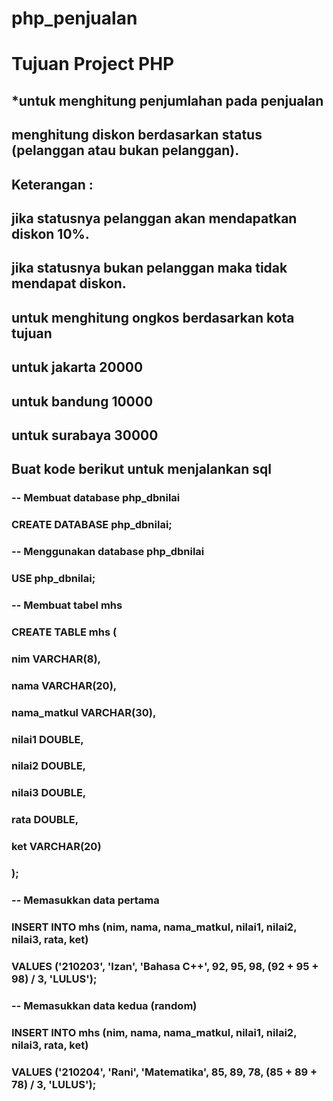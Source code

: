 # php_penjualan

# Tujuan Project PHP
## *untuk menghitung penjumlahan pada penjualan
## menghitung diskon berdasarkan status (pelanggan atau bukan pelanggan).
## Keterangan :
## jika statusnya pelanggan akan mendapatkan diskon 10%.
## jika statusnya bukan pelanggan maka tidak mendapat diskon.
##
## untuk menghitung ongkos berdasarkan kota tujuan
## untuk jakarta 20000
## untuk bandung 10000
## untuk surabaya 30000


## Buat kode berikut untuk menjalankan sql
### -- Membuat database php_dbnilai
### CREATE DATABASE php_dbnilai;

### -- Menggunakan database php_dbnilai
### USE php_dbnilai;

### -- Membuat tabel mhs
### CREATE TABLE mhs (
###     nim VARCHAR(8),
###     nama VARCHAR(20),
###     nama_matkul VARCHAR(30),
###     nilai1 DOUBLE,
###     nilai2 DOUBLE,
###     nilai3 DOUBLE,
###     rata DOUBLE,
###     ket VARCHAR(20)
### );

### -- Memasukkan data pertama
### INSERT INTO mhs (nim, nama, nama_matkul, nilai1, nilai2, nilai3, rata, ket)
### VALUES ('210203', 'Izan', 'Bahasa C++', 92, 95, 98, (92 + 95 + 98) / 3, 'LULUS');

### -- Memasukkan data kedua (random)
### INSERT INTO mhs (nim, nama, nama_matkul, nilai1, nilai2, nilai3, rata, ket)
### VALUES ('210204', 'Rani', 'Matematika', 85, 89, 78, (85 + 89 + 78) / 3, 'LULUS');
